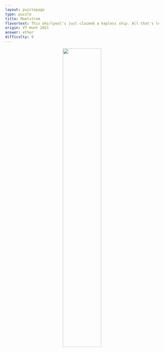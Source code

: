 ```yaml
---
layout: puzzlepage
type: puzzle
title: Maelstrom
flavortext: This whirlpool's just claimed a hapless ship. All that's left are a few bits and pieces tangled in the rigging, making circuits 'round the center.
origin: VT Hunt 2021
answer: ether
difficulty: 9
---
```


<p align="center">
<img src="{{site.imgurl}}/maelstrom.png" width="50%" />
</p>

